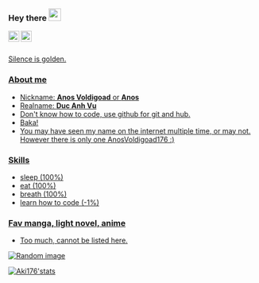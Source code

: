 ### Hey there <img src="https://media.giphy.com/media/hvRJCLFzcasrR4ia7z/giphy.gif" width="25px">
<a href="https://t.me/AnosVoldigoad176">
  <img align="left" alt="AnosVoldigoad176's Telegram" width="22px" src="https://cdn.jsdelivr.net/npm/simple-icons@v3/icons/telegram.svg" />
</a>
<a href="https://www.facebook.com/a23161702v/">
  <img align="left" alt="AnosVoldigoad176's Facebook" width="22px" src="https://cdn.jsdelivr.net/npm/simple-icons@v3/icons/facebook.svg" />
  <br></br>


Silence is golden.


### About me
- Nickname: **Anos Voldigoad** or **Anos**
- Realname: **Duc Anh Vu**
- Don't know how to code, use github for git and hub.
- Baka!
- You may have seen my name on the internet multiple time, or may not. However there is only one AnosVoldigoad176 :)


### Skills
- sleep (100%)
- eat (100%)
- breath (100%)
- learn how to code (-1%)


### Fav manga, light novel, anime
- Too much, cannot be listed here.


![Random image](https://i.imgur.com/UKcwuI5.jpg)


[![Aki176'stats](https://github-readme-stats.vercel.app/api?username=AnosVoldigoad176&show_icons=true&theme=dracula)](https://github.com/anuraghazra/github-readme-stats)
